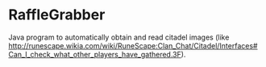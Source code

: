 RaffleGrabber
=============

Java program to automatically obtain and read citadel images (like http://runescape.wikia.com/wiki/RuneScape:Clan_Chat/Citadel/Interfaces#Can_I_check_what_other_players_have_gathered.3F).
